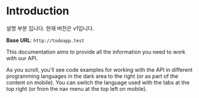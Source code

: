 # Introduction

설명 부분 입니다. 현재 버전은 v1입니다.

<aside>
    <strong>Base URL</strong>: <code>http://todoapp.test</code>
</aside>

This documentation aims to provide all the information you need to work with our API.

<aside>As you scroll, you'll see code examples for working with the API in different programming languages in the dark area to the right (or as part of the content on mobile).
You can switch the language used with the tabs at the top right (or from the nav menu at the top left on mobile).</aside>

